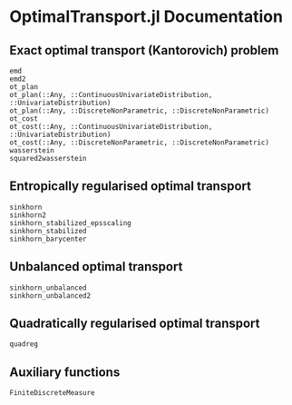 # OptimalTransport.jl Documentation


## Exact optimal transport (Kantorovich) problem

```@docs
emd
emd2
ot_plan
ot_plan(::Any, ::ContinuousUnivariateDistribution, ::UnivariateDistribution)
ot_plan(::Any, ::DiscreteNonParametric, ::DiscreteNonParametric)
ot_cost
ot_cost(::Any, ::ContinuousUnivariateDistribution, ::UnivariateDistribution)
ot_cost(::Any, ::DiscreteNonParametric, ::DiscreteNonParametric)
wasserstein
squared2wasserstein
```

## Entropically regularised optimal transport

```@docs
sinkhorn
sinkhorn2
sinkhorn_stabilized_epsscaling
sinkhorn_stabilized
sinkhorn_barycenter
```

## Unbalanced optimal transport
```@docs
sinkhorn_unbalanced
sinkhorn_unbalanced2
```

## Quadratically regularised optimal transport
```@docs
quadreg
```

## Auxiliary functions
```@docs
FiniteDiscreteMeasure
```